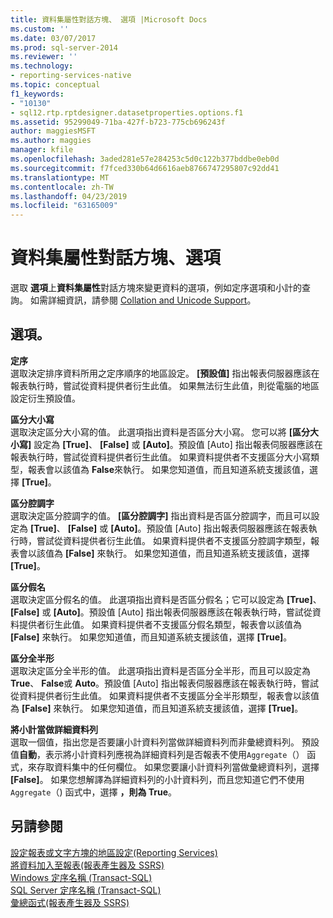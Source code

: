 ```yaml
---
title: 資料集屬性對話方塊、 選項 |Microsoft Docs
ms.custom: ''
ms.date: 03/07/2017
ms.prod: sql-server-2014
ms.reviewer: ''
ms.technology:
- reporting-services-native
ms.topic: conceptual
f1_keywords:
- "10130"
- sql12.rtp.rptdesigner.datasetproperties.options.f1
ms.assetid: 95299049-71ba-427f-b723-775cb696243f
author: maggiesMSFT
ms.author: maggies
manager: kfile
ms.openlocfilehash: 3aded281e57e284253c5d0c122b377bddbe0eb0d
ms.sourcegitcommit: f7fced330b64d6616aeb8766747295807c92dd41
ms.translationtype: MT
ms.contentlocale: zh-TW
ms.lasthandoff: 04/23/2019
ms.locfileid: "63165009"
---
```

# <a name="dataset-properties-dialog-box-options"></a>資料集屬性對話方塊、選項
  選取 **選項**上**資料集屬性**對話方塊來變更資料的選項，例如定序選項和小計的查詢。 如需詳細資訊，請參閱 [Collation and Unicode Support](../relational-databases/collations/collation-and-unicode-support.md)。  
  
## <a name="options"></a>選項。  
 **定序**  
 選取決定排序資料所用之定序順序的地區設定。 **[預設值]** 指出報表伺服器應該在報表執行時，嘗試從資料提供者衍生此值。 如果無法衍生此值，則從電腦的地區設定衍生預設值。  
  
 **區分大小寫**  
 選取決定區分大小寫的值。 此選項指出資料是否區分大小寫。 您可以將 **[區分大小寫]** 設定為 **[True]**、 **[False]** 或 **[Auto]**。預設值 [Auto] 指出報表伺服器應該在報表執行時，嘗試從資料提供者衍生此值。 如果資料提供者不支援區分大小寫類型，報表會以該值為 **False**來執行。 如果您知道值，而且知道系統支援該值，選擇 **[True]**。  
  
 **區分腔調字**  
 選取決定區分腔調字的值。 **[區分腔調字]** 指出資料是否區分腔調字，而且可以設定為 **[True]**、 **[False]** 或 **[Auto]**。預設值 [Auto] 指出報表伺服器應該在報表執行時，嘗試從資料提供者衍生此值。 如果資料提供者不支援區分腔調字類型，報表會以該值為 **[False]** 來執行。 如果您知道值，而且知道系統支援該值，選擇 **[True]**。  
  
 **區分假名**  
 選取決定區分假名的值。 此選項指出資料是否區分假名；它可以設定為 **[True]**、 **[False]** 或 **[Auto]**。預設值 [Auto] 指出報表伺服器應該在報表執行時，嘗試從資料提供者衍生此值。 如果資料提供者不支援區分假名類型，報表會以該值為 **[False]** 來執行。 如果您知道值，而且知道系統支援該值，選擇 **[True]**。  
  
 **區分全半形**  
 選取決定區分全半形的值。 此選項指出資料是否區分全半形，而且可以設定為 **True**、 **False**或 **Auto**。預設值 [Auto] 指出報表伺服器應該在報表執行時，嘗試從資料提供者衍生此值。 如果資料提供者不支援區分全半形類型，報表會以該值為 **[False]** 來執行。 如果您知道值，而且知道系統支援該值，選擇 **[True]**。  
  
 **將小計當做詳細資料列**  
 選取一個值，指出您是否要讓小計資料列當做詳細資料列而非彙總資料列。 預設值**自動**，表示將小計資料列應視為詳細資料列是否報表不使用`Aggregate`（） 函式，來存取資料集中的任何欄位。 如果您要讓小計資料列當做彙總資料列，選擇 **[False]**。 如果您想解譯為詳細資料列的小計資料列，而且您知道它們不使用`Aggregate`（) 函式中，選擇 **，則為 True**。  
  
## <a name="see-also"></a>另請參閱  
 [設定報表或文字方塊的地區設定&#40;Reporting Services&#41;](report-design/set-the-locale-for-a-report-or-text-box-reporting-services.md)   
 [將資料加入至報表&#40;報表產生器及 SSRS&#41;](report-data/report-datasets-ssrs.md)   
 [Windows 定序名稱 &#40;Transact-SQL&#41;](/sql/t-sql/statements/windows-collation-name-transact-sql)   
 [SQL Server 定序名稱 &#40;Transact-SQL&#41;](/sql/t-sql/statements/sql-server-collation-name-transact-sql)   
 [彙總函式&#40;報表產生器及 SSRS&#41;](report-design/report-builder-functions-aggregate-function.md)  
  
  
